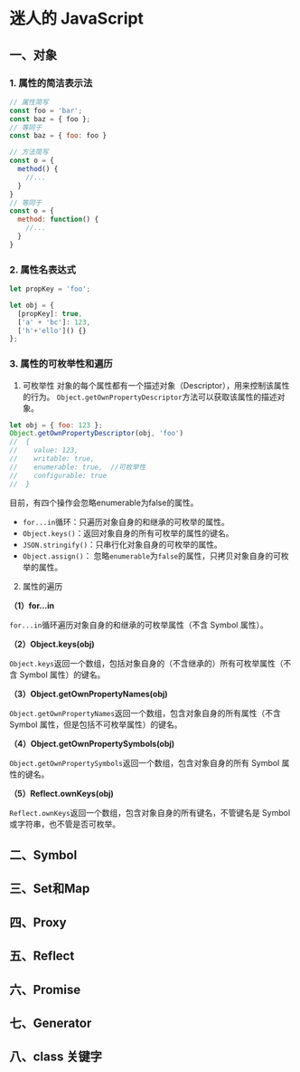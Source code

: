 # 迷人的 JavaScript

## 一、对象

### 1. 属性的简洁表示法

~~~javascript
// 属性简写
const foo = 'bar';
const baz = { foo };
// 等同于
const baz = { foo: foo }

// 方法简写
const o = {
  method() {
    //...
  }
}
// 等同于
const o = {
  method: function() {
    //...
  }
}
~~~

### 2. 属性名表达式
~~~javascript
let propKey = 'foo';

let obj = {
  [propKey]: true,
  ['a' + 'bc']: 123,
  ['h'+'ello']() {}
};
~~~

### 3. 属性的可枚举性和遍历
1) 可枚举性
对象的每个属性都有一个描述对象（Descriptor），用来控制该属性的行为。
`Object.getOwnPropertyDescriptor`方法可以获取该属性的描述对象。

~~~javascript
let obj = { foo: 123 };
Object.getOwnPropertyDescriptor(obj, 'foo')
//  {
//    value: 123,
//    writable: true,
//    enumerable: true,  //可枚举性
//    configurable: true
//  }
~~~

目前，有四个操作会忽略enumerable为false的属性。
- ``for...in``循环：只遍历对象自身的和继承的可枚举的属性。
- ``Object.keys()``：返回对象自身的所有可枚举的属性的键名。
- ``JSON.stringify()``：只串行化对象自身的可枚举的属性。
- ``Object.assign()``： 忽略``enumerable``为``false``的属性，只拷贝对象自身的可枚举的属性。



2) 属性的遍历

**（1）for...in**

`for...in`循环遍历对象自身的和继承的可枚举属性（不含 Symbol 属性）。

**（2）Object.keys(obj)**

`Object.keys`返回一个数组，包括对象自身的（不含继承的）所有可枚举属性（不含 Symbol 属性）的键名。

**（3）Object.getOwnPropertyNames(obj)**

`Object.getOwnPropertyNames`返回一个数组，包含对象自身的所有属性（不含 Symbol 属性，但是包括不可枚举属性）的键名。

**（4）Object.getOwnPropertySymbols(obj)**

`Object.getOwnPropertySymbols`返回一个数组，包含对象自身的所有 Symbol 属性的键名。

**（5）Reflect.ownKeys(obj)**

`Reflect.ownKeys`返回一个数组，包含对象自身的所有键名，不管键名是 Symbol 或字符串，也不管是否可枚举。



## 二、Symbol



## 三、Set和Map



## 四、Proxy



## 五、Reflect



## 六、Promise



## 七、Generator



## 八、class 关键字

